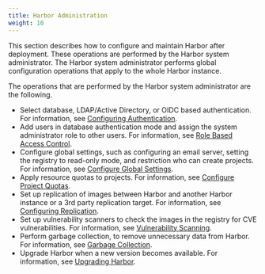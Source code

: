 ```yaml
---
title: Harbor Administration
weight: 10
---
```


This section describes how to configure and maintain Harbor after deployment. These operations are performed by the Harbor system administrator. The Harbor system administrator performs global configuration operations that apply to the whole Harbor instance.

The operations that are performed by the Harbor system administrator are the following.

- Select database, LDAP/Active Directory, or OIDC based authentication. For information, see [Configuring Authentication](configure-authentication).
- Add users in database authentication mode and assign the system administrator role to other users. For information, see [Role Based Access Control](managing-users/rbac.md).
- Configure global settings, such as configuring an email server, setting the registry to read-only mode, and restriction who can create projects. For information, see [Configure Global Settings](../general-settings.md).
- Apply resource quotas to projects. For information, see [Configure Project Quotas](../configure-project-quotas.md).
- Set up replication of images between Harbor and another Harbor instance or a 3rd party replication target. For information, see [Configuring Replication](configuring-replication).
- Set up vulnerability scanners to check the images in the registry for CVE vulnerabilities. For information, see [Vulnerability Scanning](vulnerability-scanning).
- Perform garbage collection, to remove unnecessary data from Harbor. For information, see [Garbage Collection](../garbage-collection.md).
- Upgrade Harbor when a new version becomes available. For information, see [Upgrading Harbor](upgrade/upgrade-migrate-data.md).
